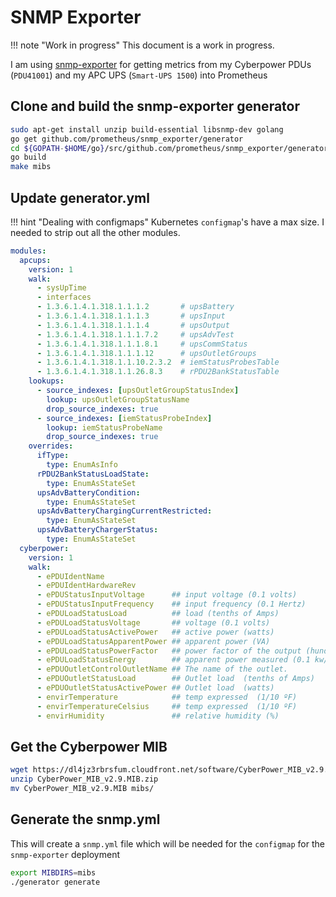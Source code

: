 # SNMP Exporter

!!! note "Work in progress"
    This document is a work in progress.

 I am using [snmp-exporter](https://github.com/prometheus/snmp_exporter) for getting metrics from my Cyberpower PDUs (`PDU41001`) and my APC UPS (`Smart-UPS 1500`) into Prometheus

## Clone and build the snmp-exporter generator

```sh
sudo apt-get install unzip build-essential libsnmp-dev golang
go get github.com/prometheus/snmp_exporter/generator
cd ${GOPATH-$HOME/go}/src/github.com/prometheus/snmp_exporter/generator
go build
make mibs
```

## Update generator.yml

!!! hint "Dealing with configmaps"
    Kubernetes `configmap`'s have a max size. I needed to strip out all the other modules.

```yaml
modules:
  apcups:
    version: 1
    walk:
      - sysUpTime
      - interfaces
      - 1.3.6.1.4.1.318.1.1.1.2       # upsBattery
      - 1.3.6.1.4.1.318.1.1.1.3       # upsInput
      - 1.3.6.1.4.1.318.1.1.1.4       # upsOutput
      - 1.3.6.1.4.1.318.1.1.1.7.2     # upsAdvTest
      - 1.3.6.1.4.1.318.1.1.1.8.1     # upsCommStatus
      - 1.3.6.1.4.1.318.1.1.1.12      # upsOutletGroups
      - 1.3.6.1.4.1.318.1.1.10.2.3.2  # iemStatusProbesTable
      - 1.3.6.1.4.1.318.1.1.26.8.3    # rPDU2BankStatusTable
    lookups:
      - source_indexes: [upsOutletGroupStatusIndex]
        lookup: upsOutletGroupStatusName
        drop_source_indexes: true
      - source_indexes: [iemStatusProbeIndex]
        lookup: iemStatusProbeName
        drop_source_indexes: true
    overrides:
      ifType:
        type: EnumAsInfo
      rPDU2BankStatusLoadState:
        type: EnumAsStateSet
      upsAdvBatteryCondition:
        type: EnumAsStateSet
      upsAdvBatteryChargingCurrentRestricted:
        type: EnumAsStateSet
      upsAdvBatteryChargerStatus:
        type: EnumAsStateSet
  cyberpower:
    version: 1
    walk:
      - ePDUIdentName
      - ePDUIdentHardwareRev
      - ePDUStatusInputVoltage      ## input voltage (0.1 volts)
      - ePDUStatusInputFrequency    ## input frequency (0.1 Hertz)
      - ePDULoadStatusLoad          ## load (tenths of Amps)
      - ePDULoadStatusVoltage       ## voltage (0.1 volts)
      - ePDULoadStatusActivePower   ## active power (watts)
      - ePDULoadStatusApparentPower ## apparent power (VA)
      - ePDULoadStatusPowerFactor   ## power factor of the output (hundredths)
      - ePDULoadStatusEnergy        ## apparent power measured (0.1 kw/h).
      - ePDUOutletControlOutletName ## The name of the outlet.
      - ePDUOutletStatusLoad        ## Outlet load  (tenths of Amps)
      - ePDUOutletStatusActivePower ## Outlet load  (watts)
      - envirTemperature            ## temp expressed  (1/10 ºF)
      - envirTemperatureCelsius     ## temp expressed  (1/10 ºF)
      - envirHumidity               ## relative humidity (%)
```

## Get the Cyberpower MIB

```sh
wget https://dl4jz3rbrsfum.cloudfront.net/software/CyberPower_MIB_v2.9.MIB.zip
unzip CyberPower_MIB_v2.9.MIB.zip
mv CyberPower_MIB_v2.9.MIB mibs/
```

## Generate the snmp.yml

This will create a `snmp.yml` file which will be needed for the `configmap` for the `snmp-exporter` deployment

```sh
export MIBDIRS=mibs
./generator generate
```
